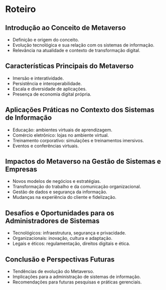 # Roteiro

## Introdução ao Conceito de Metaverso
- Definição e origem do conceito.
- Evolução tecnológica e sua relação com os sistemas de informação.
- Relevância na atualidade e contexto de transformação digital.
## Características Principais do Metaverso
- Imersão e interatividade.
- Persistência e interoperabilidade.
- Escala e diversidade de aplicações.
- Presença de economia digital própria.
## Aplicações Práticas no Contexto dos Sistemas de Informação
- Educação: ambientes virtuais de aprendizagem.
- Comércio eletrônico: lojas no ambiente virtual.
- Treinamento corporativo: simulações e treinamentos imersivos.
- Eventos e conferências virtuais.
## Impactos do Metaverso na Gestão de Sistemas e Empresas
- Novos modelos de negócios e estratégias.
- Transformação do trabalho e da comunicação organizacional.
- Gestão de dados e segurança da informação.
- Mudanças na experiência do cliente e fidelização.
## Desafios e Oportunidades para os Administradores de Sistemas
- Tecnológicos: infraestrutura, segurança e privacidade.
- Organizacionais: inovação, cultura e adaptação.
- Legais e éticos: regulamentação, direitos digitais e ética.
## Conclusão e Perspectivas Futuras
- Tendências de evolução do Metaverso.
- Implicações para a administração de sistemas de informação.
- Recomendações para futuras pesquisas e práticas gerenciais.
